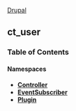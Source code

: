 
[Drupal](../namespaces/drupal.md)

## ct_user



### Table of Contents


#### Namespaces
- **[Controller](../namespaces/drupal-ct-user-controller.md)**
- **[EventSubscriber](../namespaces/drupal-ct-user-eventsubscriber.md)**
- **[Plugin](../namespaces/drupal-ct-user-plugin.md)**
















